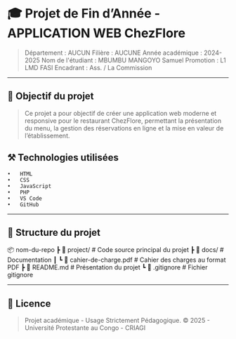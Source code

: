 # 🎓 Projet de Fin d’Année -  APPLICATION WEB ChezFlore


> Département : AUCUN
> Filière : AUCUNE
> Année académique : 2024-2025 
> Nom de l'étudiant : MBUMBU MANGOYO Samuel
> Promotion : L1 LMD FASI
> Encadrant : Ass. / La Commission


---

## 📌 Objectif du projet 

> Ce projet a pour objectif de créer une application web moderne et responsive pour le restaurant ChezFlore, permettant la présentation du menu, la gestion des réservations en ligne et la mise en valeur de l’établissement.


## ⚒ Technologies utilisées

	•	HTML
	•	CSS
	•	JavaScript
	•	PHP 
	•	VS Code
	•	GitHub


---

## 📁 Structure du projet

📦 nom-du-repo
  ┣ 📂 project/                # Code source principal du projet
  ┣ 📂 docs/                   # Documentation
  ┃ ┗ 📄 cahier-de-charge.pdf  # Cahier des charges au format PDF
  ┣ 📄 README.md               # Présentation du projet
  ┗ 📄 .gitignore              # Fichier gitignore

---

## 📜 Licence

> Projet académique - Usage Strictement Pédagogique.
> © 2025 - Université Protestante au Congo - CRIAGI